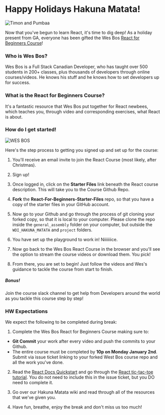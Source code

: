 # Happy Holidays Hakuna Matata!
![Timon and Pumbaa](http://orig11.deviantart.net/8068/f/2011/252/f/3/f3efe8135626c22f92842d589fafeac6-d49ayqo.jpg)

Now that you've begun to learn React, it's time to dig deep! As a holiday present from GA, everyone has been gifted the Wes Bos [React for Beginners Course](https://reactforbeginners.com/)!

### Who is Wes Bos?
Wes Bos is a Full Stack Canadian Developer, who has taught over 500 students in 200+ classes, plus thousands of developers through online courses/videos. He knows his stuff and he knows how to set developers up for success.

### What is the React for Beginners Course?
It's a fantastic resource that Wes Bos put together for React newbees, which teaches you, through video and corresponding exercises, what React is about.

### How do I get started!
![WES BOS](https://pragmaticstudio.com/images/blog/react-for-beginners.png)

Here's the step process to getting you signed up and set up for the course:

1. You'll receive an email invite to join the React Course (most likely, after Christmas).

2. Sign up!

3. Once logged in, click on the **Starter Files** link beneath the React course description. This will take you to the Course Github Repo.

4. **Fork** the **React-For-Beginners-Starter-Files** repo, so that you have a copy of the starter files in your GitHub account.

4. Now go to your Github and go through the process of git cloning your forked copy, so that it is local to your computer. Please clone the repo inside the `general_assembly` folder on your computer, but outside the `WDI_HAKUNA_MATATA` and `project` folders.

5. You have set up the playground to work in! Niiiiiiice.

6. Now go back to the Wes Bos React Course in the browser and you'll see the option to stream the course videos or download them. You pick!

7. From there, you are set to begin! Just follow the videos and Wes's guidance to tackle the course from start to finish.

##### Bonus!
Join the course slack channel to get help from Developers around the world as you tackle this course step by step!

### HW Expectations
We expect the following to be completed during break:

1. Complete the Wes Bos React for Beginners Course making sure to:
  - **Git Commit** your work after every video and push the commits to your Github.
  - The entire course must be completed by **10p on Monday January 2nd**. Submit via issue ticket linking to your forked West Bos course repo and all the work you've done.

2. Read the [React Docs Quickstart](https://facebook.github.io/react/docs/hello-world.html) and go through the [React tic-tac-toe tutorial](https://facebook.github.io/react/tutorial/tutorial.html). You do not need to include this in the issue ticket, but you DO need to complete it.

3. Go over our Hakuna Matata wiki and read through all of the resources that we've given you.

4. Have fun, breathe, enjoy the break and don't miss us too much!
